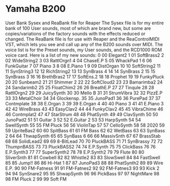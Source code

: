 # Yamaha B200
 User Bank Sysex and ReaBank file for Reaper
The Sysex file is for my entire bank of 100 User sounds, most of which are brand new, but some are copies/variations of the factory sounds with the effects reduced or changed. The ReaBank file is for use with Reaper and the ReaControlMIDI VST, which lets you see and call up any of the B200 sounds over MIDI. The voice list is for the Preset sounds, my User sounds, and the RCD1000 ROM voice card. Here is a list of my new sounds:
0 00 Elegant2
1 01 SoftBrass2
2 02 WideString2
3 03 RattlOrgn1
4 04 ChaseE.P
5 05 WhackPad 1
6 06 FunkGuitar
7 07 Piano 3
8 08 E.Piano 1
9 09 DistOrgan
10 10 SoftString2
11 11 SynString3
12 12 RichString2
13 13 SynBrass 4
14 14 SynBrass 2
15 15 SynBrass 3
16 16 BrethBras2
17 17 SoftEns.2
18 18 Prophet
19 19 FunkyPluck
20 20 Sunbeam2
21 21 Shimmer 2
22 22 SoftCloud2
23 23 Bamarimba2
24 24 Sandarimb2
25 25 FloatChim2
26 26 BreathE.P
27 27 Tinqule
28 28 RattlOrgn2
29 29 JuicySynth
30 30 Mello B
31 31 StrumVibra
32 32 PizzE.P
33 33 MetalChoir
34 34 Glockensp.
35 35 JunoPad1
36 36 PurePad
37 37 Contmplate
38 38 E.Organ 3
39 39 E.Organ 4
40 40 Piano 3
41 41 E.Piano 3
42 42 WireBrass
43 43 EasyClav2
44 44 FunkyClav2
45 45 VibraChime
46 46 Contmplat2
47 47 StarStrum
48 48 PhatSynth
49 49 ClavSynth
50 50 JunoPad2
51 51 Guitar 3
52 52 E.Guitar 2
53 53 HarpSynth
54 54 SwellSynth
55 55 FM Pluck
56 56 ViolinTap
57 57 CelloSynth
58 58 2020
59 59 UpriteBas2
60 60 SpitBass
61 61 FM Bass
62 62 WetBass
63 63 SynBass 2
64 64 ThwapSynth
65 65 SynBass 6
66 66 MassivSnth
67 67 BrassStab
68 68 SolidLead2
69 69 8-BitLead
70 70 PluckBASS
71 71 SynBrassy
72 72 ThumpnBASS
73 73 PluckBASS2
74 74 E.P.Synth
75 75 ClickBass
76 76 E.P.Synth3
77 77 SuperSynth2
78 78 E.P.Synth2
79 79 Flute
80 80 SliverSnth
81 81 Cowbell
82 82 Whistle2
83 83 SlowSwell
84 84 FastSwell
85 85 Jump!!
86 86 Hi-Hat 1
87 87 JunoPad3
88 88 PhatSynth2
89 89 Wire E.P.
90 90 FM-Fatness
91 91 FM-Fatnes2
92 92 FM-Fatnes3
93 93 Kick 2
94 94 SynSnare2
95 95 ShwapSynth
96 96 PickBass
97 97 NightMare
98 98 FM Pluck 2
99 99 Soft FM
